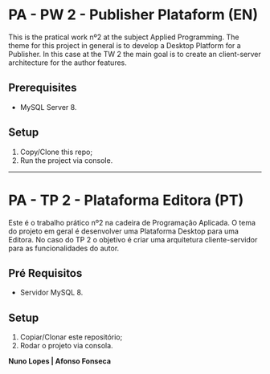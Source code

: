 # PA - PW 2 - Publisher Plataform (EN)

This is the pratical work nº2 at the subject Applied Programming. The theme for this project in general is to develop a Desktop Platform for a Publisher. In this case at the TW 2 the main goal is to create an client-server architecture for the author features.

## Prerequisites

* MySQL Server 8.

## Setup

1. Copy/Clone this repo;
3. Run the project via console.

-----

# PA - TP 2 - Plataforma Editora (PT)

Este é o trabalho prático nº2 na cadeira de Programação Aplicada. O tema do projeto em geral é desenvolver uma Plataforma Desktop para uma Editora. No caso do TP 2 o objetivo é criar uma arquitetura cliente-servidor para as funcionalidades do autor.

## Pré Requisitos

* Servidor MySQL 8.

## Setup

1. Copiar/Clonar este repositório;
3. Rodar o projeto via consola.

**Nuno Lopes | Afonso Fonseca**
